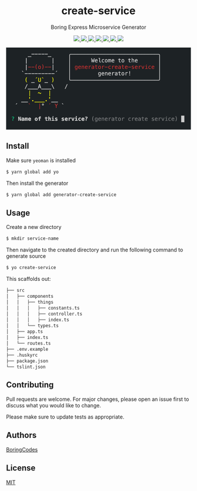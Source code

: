 <div align="center">
  <h1>create-service</h1>
  <p>Boring Express Microservice Generator</p>

  <p>
    <a href="https://github.com/boringcodes/create-service/commits" aria-label="Commitizen Friendly">
      <img src="https://img.shields.io/badge/commitizen-friendly-brightgreen.svg?style=flat-square">
    </a>
    <a href="https://github.com/boringcodes/create-service/actions" aria-label="GitHub Workflow Status">
      <img src="https://img.shields.io/github/workflow/status/boringcodes/create-service/publish-npm?style=flat-square">
    </a>
    <a href="https://david-dm.org/boringcodes/create-service" aria-label="Dependencies Status">
      <img src="https://img.shields.io/david/boringcodes/create-service?style=flat-square">
    </a>
    <a href="https://www.npmjs.com/package/generator-create-service" aria-label="NPM Version">
      <img src="https://img.shields.io/npm/v/generator-create-service?color=brightgreen&style=flat-square">
    </a>
    <a href="https://www.npmjs.com/package/generator-create-service" aria-label="NPM Downloads">
      <img src="https://img.shields.io/npm/dm/generator-create-service?style=flat-square">
    </a>
    <a href="https://github.com/boringcodes/create-service/blob/master/LICENSE" aria-label="MIT License">
      <img src="https://img.shields.io/github/license/boringcodes/create-service?color=brightgreen&style=flat-square">
    </a>
    <a href="https://github.com/boringcodes" aria-label="BoringCodes Verified">
      <img src="https://img.shields.io/badge/boringcodes-verified-brightgreen?style=flat-square">
    </a>
  </p>

  <img src="banner.png">
</div>

## Install

Make sure `yeoman` is installed

```sh
$ yarn global add yo
```

Then install the generator

```sh
$ yarn global add generator-create-service
```

## Usage

Create a new directory

```sh
$ mkdir service-name
```

Then navigate to the created directory and run the following command to generate source

```sh
$ yo create-service
```

This scaffolds out:

```
├── src
│   ├── components
│   │   ├── things
│   │   │   ├── constants.ts
│   │   │   ├── controller.ts
│   │   │   ├── index.ts
│   │   └── types.ts
│   ├── app.ts
│   ├── index.ts
│   └── routes.ts
├── .env.example
├── .huskyrc
├── package.json
└── tslint.json
```

## Contributing

Pull requests are welcome. For major changes, please open an issue first to discuss what you would like to change.

Please make sure to update tests as appropriate.

## Authors

[BoringCodes](https://github.com/boringcodes)

## License

[MIT](https://github.com/boringcodes/create-service/blob/master/LICENSE)
